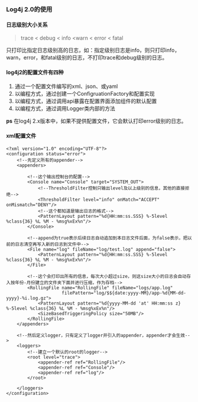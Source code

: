 ### Log4j 2.0的使用



#### 日志级别大小关系

> trace < debug < info <warn < error < fatal

只打印比指定日志级别高的日志，如：指定级别日志是info，则只打印info，warn，error，和fatal级别的日志，不打印trace和debug级别的日志。



#### log4j2的配置文件有四种

1. 通过一个配置文件编写的xml、json、或yaml
2. 以编程方式，通过创建一个ConfigruationFactory和配置实现
3. 以编程方式，通过调用api暴露在配置界面添加组件的默认配置
4. 以编程方式，通过调用Logger类内部的方法

**ps** 在log4j 2.x版本中，如果不提供配置文件，它会默认打印error级别的日志。

#### xml配置文件

```
<?xml version="1.0" encoding="UTF-8"?>
<configuration status="error">
    <!--先定义所有的appender-->
    <appenders>
    
        <!--这个输出控制台的配置-->
        <Console name="Console" target="SYSTEM_OUT">
            <!--ThresholdFilter控制只输出level及以上级别的信息，其他的直接拒绝-->
            <ThresholdFilter level="info" onMatch="ACCEPT" onMismatch="DENY"/>
            <!--这个都知道是输出日志的格式-->
            <PatternLayout pattern="%d{HH:mm:ss.SSS} %-5level %class{36} %L %M - %msg%xEx%n"/>
        </Console>
        
        <!--append为true表示后续日志自动追加到本日志文件后面，为false表示，把以前的日志清空再写入新的日志到文件中-->
        <File name="log" fileName="log/test.log" append="false">
            <PatternLayout pattern="%d{HH:mm:ss.SSS} %-5level %class{36} %L %M - %msg%xEx%n"/>
        </File>

        <!--这个会打印出所有的信息，每次大小超过size，则这size大小的日志会自动存入按年份-月份建立的文件夹下面并进行压缩，作为存档-->
        <RollingFile name="RollingFile" fileName="logs/app.log"
                     filePattern="log/$${date:yyyy-MM}/app-%d{MM-dd-yyyy}-%i.log.gz">
            <PatternLayout pattern="%d{yyyy-MM-dd 'at' HH:mm:ss z} %-5level %class{36} %L %M - %msg%xEx%n"/>
            <SizeBasedTriggeringPolicy size="50MB"/>
        </RollingFile>
    </appenders>
    
    <!--然后定义logger，只有定义了logger并引入的appender，appender才会生效-->
    <loggers>
        <!--建立一个默认的root的logger-->
        <root level="trace">
            <appender-ref ref="RollingFile"/>
            <appender-ref ref="Console"/>
            <appender-ref ref="log"/>
        </root>

    </loggers>
</configuration>
```


